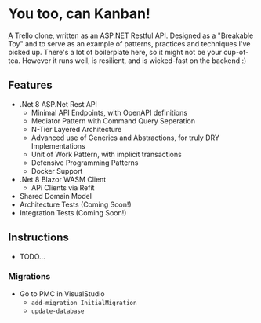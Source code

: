 # You too, can Kanban!

A Trello clone, written as an ASP.NET Restful API.
Designed as a "Breakable Toy" and to serve as an example of patterns, practices and techniques I've picked up.
There's a lot of boilerplate here, so it might not be your cup-of-tea. However it runs well, is resilient, and is wicked-fast on the backend :)

## Features

- .Net 8 ASP.Net Rest API
  - Minimal API Endpoints, with OpenAPI definitions
  - Mediator Pattern with Command Query Seperation
  - N-Tier Layered Architecture
  - Advanced use of Generics and Abstractions, for truly DRY Implementations
  - Unit of Work Pattern, with implicit transactions
  - Defensive Programming Patterns
  - Docker Support
- .Net 8 Blazor WASM Client
  - APi Clients via Refit
- Shared Domain Model
- Architecture Tests (Coming Soon!)
- Integration Tests (Coming Soon!)

## Instructions

- TODO...

### Migrations

- Go to PMC in VisualStudio
  - ```add-migration InitialMigration```
  - ```update-database```
